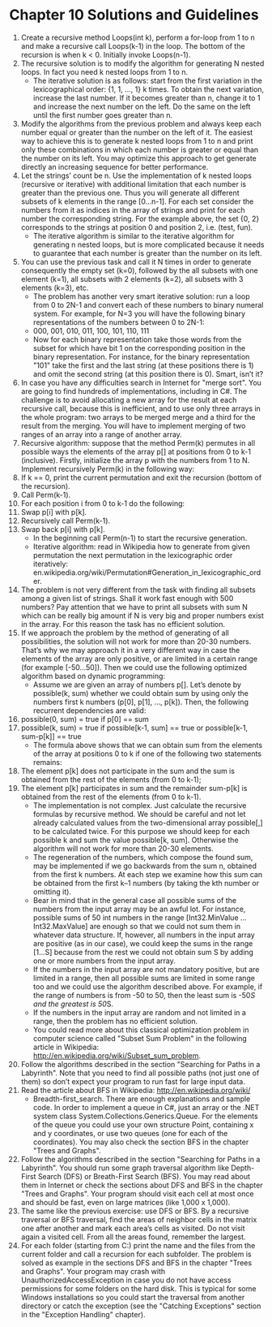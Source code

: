 # Chapter 10 Solutions and Guidelines

1. Create a recursive method Loops(int k), perform a for-loop from 1 to n and make a recursive call Loops(k-1) in the loop. The bottom of the recursion is when k < 0. Initially invoke Loops(n-1).
1. The recursive solution is to modify the algorithm for generating N nested loops. In fact you need k nested loops from 1 to n.
	- The iterative solution is as follows: start from the first variation in the lexicographical order: {1, 1, …, 1} k times. To obtain the next variation, increase the last number. If it becomes greater than n, change it to 1 and increase the next number on the left. Do the same on the left until the first number goes greater than n.
1. Modify the algorithms from the previous problem and always keep each number equal or greater than the number on the left of it. The easiest way to achieve this is to generate k nested loops from 1 to n and print only these combinations in which each number is greater or equal than the number on its left. You may optimize this approach to get generate directly an increasing sequence for better performance.
1. Let the strings’ count be n. Use the implementation of k nested loops (recursive or iterative) with additional limitation that each number is greater than the previous one. Thus you will generate all different subsets of k elements in the range [0…n-1]. For each set consider the numbers from it as indices in the array of strings and print for each number the corresponding string. For the example above, the set {0, 2} corresponds to the strings at position 0 and position 2, i.e. (test, fun).
	- The iterative algorithm is similar to the iterative algorithm for generating n nested loops, but is more complicated because it needs to guarantee that each number is greater than the number on its left.
1. You can use the previous task and call it N times in order to generate consequently the empty set (k=0), followed by the all subsets with one element (k=1), all subsets with 2 elements (k=2), all subsets with 3 elements (k=3), etc.
	- The problem has another very smart iterative solution: run a loop from 0 to 2N-1 and convert each of these numbers to binary numeral system. For example, for N=3 you will have the following binary representations of the numbers between 0 to 2N-1:
	- 000, 001, 010, 011, 100, 101, 110, 111
	- Now for each binary representation take those words from the subset for which have bit 1 on the corresponding position in the binary representation. For instance, for the binary representation "101" take the first and the last string (at these positions there is 1) and omit the second string (at this position there is 0). Smart, isn’t it?
1. In case you have any difficulties search in Internet for "merge sort". You are going to find hundreds of implementations, including in C#. The challenge is to avoid allocating a new array for the result at each recursive call, because this is inefficient, and to use only three arrays in the whole program: two arrays to be merged merge and a third for the result from the merging. You will have to implement merging of two ranges of an array into a range of another array.
1. Recursive algorithm: suppose that the method Perm(k) permutes in all possible ways the elements of the array p[] at positions from 0 to k-1 (inclusive). Firstly, initialize the array p with the numbers from 1 to N. Implement recursively Perm(k) in the following way:
1. If k == 0, print the current permutation and exit the recursion (bottom of the recursion).
1. Call Perm(k-1).
1. For each position i from 0 to k-1 do the following:
1. Swap p[i] with p[k].
1. Recursively call Perm(k-1).
1. Swap back p[i] with p[k].
	- In the beginning call Perm(n-1) to start the recursive generation.
	- Iterative algorithm: read in Wikipedia how to generate from given permutation the next permutation in the lexicographic order iteratively: en.wikipedia.org/wiki/Permutation#Generation_in_lexicographic_order.
1. The problem is not very different from the task with finding all subsets among a given list of strings. Shall it work fast enough with 500 numbers? Pay attention that we have to print all subsets with sum N which can be really big amount if N is very big and proper numbers exist in the array. For this reason the task has no efficient solution.
1. If we approach the problem by the method of generating of all possibilities, the solution will not work for more than 20-30 numbers. That’s why we may approach it in a very different way in case the elements of the array are only positive, or are limited in a certain range (for example [-50…50]). Then we could use the following optimized algorithm  based on dynamic programming:
	- Assume we are given an array of numbers p[]. Let’s denote by possible(k, sum) whether we could obtain sum by using only the numbers first k numbers (p[0], p[1], …, p[k]). Then, the following recurrent dependencies are valid:
1. possible(0, sum) = true if p[0] == sum
1. possible(k, sum) = true if possible[k-1, sum] == true or possible[k-1, sum-p[k]] == true
	- The formula above shows that we can obtain sum from the elements of the array at positions 0 to k if one of the following two statements remains:
1. The element p[k] does not participate in the sum and the sum is obtained from the rest of the elements (from 0 to k-1);
1. The element p[k] participates in sum and the remainder sum-p[k] is obtained from the rest of the elements (from 0 to k-1).
	- The implementation is not complex. Just calculate the recursive formulas by recursive method. We should be careful and not let already calculated values from the two-dimensional array possible[,] to be calculated twice. For this purpose we should keep for each possible k and sum the value possible[k, sum]. Otherwise the algorithm will not work for more than 20-30 elements.
	- The regeneration of the numbers, which compose the found sum, may be implemented if we go backwards from the sum n, obtained from the first k numbers. At each step we examine how this sum can be obtained from the first k–1 numbers (by taking the kth number or omitting it).
	- Bear in mind that in the general case all possible sums of the numbers from the input array may be an awful lot. For instance, possible sums of 50 int numbers in the range [Int32.MinValue … Int32.MaxValue] are enough so that we could not sum them in whatever data structure. If, however, all numbers in the input array are positive (as in our case), we could keep the sums in the range [1…S] because from the rest we could not obtain sum S by adding one or more numbers from the input array.
	- If the numbers in the input array are not mandatory positive, but are limited in a range, then all possible sums are limited in some range too and we could use the algorithm described above. For example, if the range of numbers is from -50 to 50, then the least sum is -50*S and the greatest is 50*S.
	- If the numbers in the input array are random and not limited in a range, then the problem has no efficient solution.
	- You could read more about this classical optimization problem in computer science called "Subset Sum Problem" in the following article in Wikipedia: http://en.wikipedia.org/wiki/Subset_sum_problem.
1. Follow the algorithms described in the section "Searching for Paths in a Labyrinth". Note that you need to find all possible paths (not just one of them) so don’t expect your program to run fast for large input data.
1. Read the article about BFS in Wikipedia: http://en.wikipedia.org/wiki/
	- Breadth-first_search. There are enough explanations and sample code. In order to implement a queue in C#, just an array or the .NET system class System.Collections.Generics.Queue<T>. For the elements of the queue you could use your own structure Point, containing x and y coordinates, or use two queues (one for each of the coordinates). You may also check the section BFS in the chapter "Trees and Graphs".
1. Follow the algorithms described in the section "Searching for Paths in a Labyrinth". You should run some graph traversal algorithm like Depth-First Search (DFS) or Breath-First Search (BFS). You may read about them in Internet or check the sections about DFS and BFS in the chapter "Trees and Graphs". Your program should visit each cell at most once and should be fast, even on large matrices (like 1,000 x 1,000).
1. The same like the previous exercise: use DFS or BFS. By a recursive traversal or BFS traversal, find the areas of neighbor cells in the matrix one after another and mark each area’s cells as visited. Do not visit again a visited cell. From all the areas found, remember the largest.
1. For each folder (starting from C:\) print the name and the files from the current folder and call a recursion for each subfolder. The problem is solved as example in the sections DFS and BFS in the chapter "Trees and Graphs". Your program may crash with UnauthorizedAccessException in case you do not have access permissions for some folders on the hard disk. This is typical for some Windows installations so you could start the traversal from another directory or catch the exception (see the "Catching Exceptions" section in the "Exception Handling" chapter).
